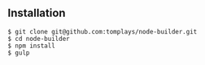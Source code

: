 
## Installation

	$ git clone git@github.com:tomplays/node-builder.git 
    $ cd node-builder
    $ npm install
    $ gulp 

    
